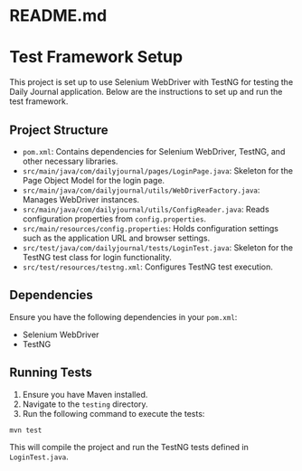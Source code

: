 # README.md

# Test Framework Setup

This project is set up to use Selenium WebDriver with TestNG for testing the Daily Journal application. Below are the instructions to set up and run the test framework.

## Project Structure

- `pom.xml`: Contains dependencies for Selenium WebDriver, TestNG, and other necessary libraries.
- `src/main/java/com/dailyjournal/pages/LoginPage.java`: Skeleton for the Page Object Model for the login page.
- `src/main/java/com/dailyjournal/utils/WebDriverFactory.java`: Manages WebDriver instances.
- `src/main/java/com/dailyjournal/utils/ConfigReader.java`: Reads configuration properties from `config.properties`.
- `src/main/resources/config.properties`: Holds configuration settings such as the application URL and browser settings.
- `src/test/java/com/dailyjournal/tests/LoginTest.java`: Skeleton for the TestNG test class for login functionality.
- `src/test/resources/testng.xml`: Configures TestNG test execution.

## Dependencies

Ensure you have the following dependencies in your `pom.xml`:

- Selenium WebDriver
- TestNG

## Running Tests

1. Ensure you have Maven installed.
2. Navigate to the `testing` directory.
3. Run the following command to execute the tests:

```
mvn test
```

This will compile the project and run the TestNG tests defined in `LoginTest.java`.